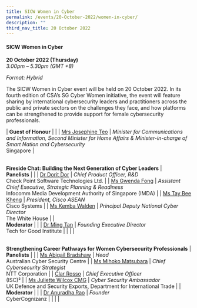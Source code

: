 ```yaml
---
title: SICW Women in Cyber
permalink: /events/20-October-2022/women-in-cyber/
description: ""
third_nav_title: 20 October 2022
---
```

#### **SICW Women in Cyber**

**20 October 2022 (Thursday)**  
*3.00pm – 5.30pm (GMT +8)*

*Format: Hybrid*

The SICW Women in Cyber event will be held on 20 October 2022. In its fourth edition of CSA’s SG Cyber Women initiative, the event will feature sharing by international cybersecurity leaders and practitioners across the public and private sectors on the challenges they face, and how platforms can be strengthened to provide support for female cybersecurity professionals.

| **Guest of Honour**    |                                                              |
| [Mrs Josephine Teo](/goh-mrs-josephine-teo)  | *Minister for Communications and Information, Second Minister for Home Affairs & Minister-in-charge of Smart Nation and Cybersecurity*<br>Singapore                   |

<br>**Fireside Chat: Building the Next Generation of Cyber Leaders**
| <br> **Panelists**    |                                                              |
| [Dr Dorit Dor](/speaker-dr-dorit-Dor)  | *Chief Product Officer, R&D*<br>Check Point Software Technologies Ltd.                 |
| [Ms Gwenda Fong](/speaker-gwenda-fong)  | *Assistant Chief Executive, Strategic Planning & Readiness*<br>Infocomm Media Development Authority of Singapore (IMDA)                 |
| [Ms Tay Bee Kheng](/moderator-tay-bee-kheng)  | *President, Cisco ASEAN*<br>Cisco Systems                 |
| [Ms Kemba Walden](/speaker-kemba-walden)  | *Principal Deputy National Cyber Director*<br>The White House                 |
| <br> **Moderator**          |                                                              |
| [Dr Ming Tan](/moderator-dr-ming-tan)  | *Founding Executive Director*<br>Tech for Good Institute                  |
| | |

<br>**Strengthening Career Pathways for Women Cybersecurity Professionals**
| <br>**Panelists**    |                                                              |
| [Ms Abigail Bradshaw](/speaker-Abigail-Bradshaw)  | *Head*<br>Australian Cyber Security Centre                 |
| [Ms Mihoko Matsubara](/speaker-Mihoko-Matsubara)  | *Chief Cybersecurity Strategist*<br>NTT Corporation                  |
| [Clar Rosso](/speaker-clar-rosso)  | *Chief Executive Officer*<br>(ISC)²                |
| [Ms Juliette Wilcox CMG](/speaker-juliette-wilcox)  | *Cyber Security Ambassador*<br>UK Defence and Security Exports, Department for International Trade                 |
| <br> **Moderator**          |                                                              |
| [Dr Anuradha Rao](/moderator-dr-anuradha-rao)  | *Founder*<br>CyberCognizanz                  |
| | |